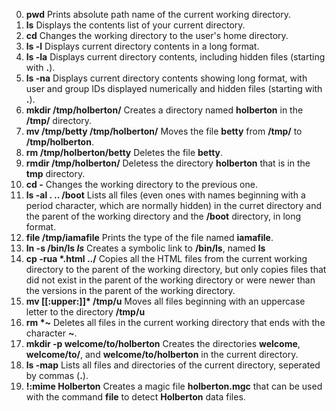 0. __pwd__ Prints absolute path name of the current working directory.
1. __ls__ Displays the contents list of your current directory.
2. __cd__ Changes the working directory to the user's home directory.
3. __ls -l__ Displays current directory contents in a long format.
4. __ls -la__ Displays current directory contents, including hidden files (starting with __.__).
5. __ls -na__ Displays current directory contents showing long format, with user and group IDs displayed numerically and hidden files (starting with __.__).
6. __mkdir /tmp/holberton/__ Creates a directory named __holberton__ in the __/tmp/__ directory.
7. __mv /tmp/betty /tmp/holberton/__ Moves the file __betty__ from __/tmp/__ to __/tmp/holberton__.
8. __rm /tmp/holberton/betty__ Deletes the file __betty__.
9. __rmdir /tmp/holberton/__ Deletess the directory __holberton__ that is in the __tmp__ directory.
10. __cd -__ Changes the working directory to the previous one.
11. __ls -al . .. /boot__ Lists all files (even ones with names beginning with a period character, which are normally hidden) in the curret directory and the parent of the working directory and the __/boot__ directory, in long format.
12. __file /tmp/iamafile__ Prints the type of the file named __iamafile__.
13. __ln -s /bin/ls _ls___ Creates a symbolic link to __/bin/ls__, named __ls__
14. __cp -rua *.html ../__ Copies all the HTML files from the current working directory to the parent of the working directory, but only copies files that did not exist in the parent of the working directory or were newer than the versions in the parent of the working directory.
15. __mv [[:upper:]]* /tmp/u__ Moves all files beginning with an uppercase letter to the directory __/tmp/u__
16. __rm *~__ Deletes all files in the current working directory that ends with the character __~__.
17. __mkdir -p welcome/to/holberton__ Creates the directories __welcome__, __welcome/to/__, and __welcome/to/holberton__ in the current directory.
18. __ls -map__ Lists all files and directories of the current directory, seperated by commas (__.__).
19. __!:mime Holberton__ Creates a magic file __holberton.mgc__ that can be used with the command __file__ to detect __Holberton__ data files.
